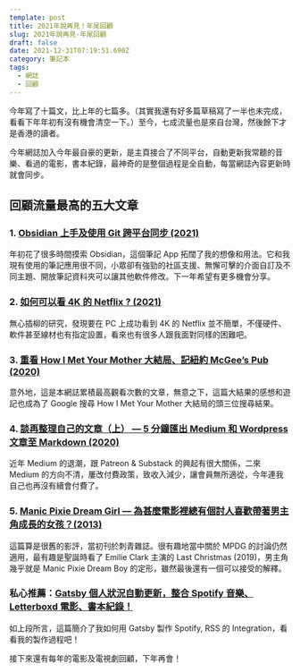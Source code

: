 ```yaml
---
template: post
title: 2021年說再見！年尾回顧
slug: 2021年說再見-年尾回顧
draft: false
date: 2021-12-31T07:19:51.690Z
category: 筆記本
tags:
  - 網誌
  - 回顧
---
```


今年寫了十篇文，比上年的七篇多。（其實我還有好多篇草稿寫了一半也未完成，看看下年年初有沒有機會清空一下。）至今，七成流量也是來自台灣，然後餘下才是香港的讀者。

今年網誌加入今年最自豪的更新，是主頁接合了不同平台，自動更新我常聽的音樂、看過的電影，書本紀錄，最神奇的是整個過程是全自動，每當網誌內容更新時就會同步。

## 回顧流量最高的五大文章

### 1. [Obsidian 上手及使用 Git 跨平台同步 (2021)](/posts/Obsidian上手及使用Git跨平台同步/)

年初花了很多時間摸索 Obsidian，這個筆記 App 拓闊了我的想像和用法。它和我現有使用的筆記應用很不同，小眾卻有強勁的社區支援、無懈可擊的介面自訂及不同主題、開放筆記資料夾可以讓其他軟件修改。下一年希望有更多機會分享。

### 2. [如何可以看 4K 的 Netflix ? (2021)](/posts/如何在電腦上看-4K-netflix/)

無心插柳的研究，發現要在 PC 上成功看到 4K 的 Netflix 並不簡單，不僅硬件、軟件甚至線材也有指定設置，看來也有很多人跟我面對同樣的困難吧。

### 3. [重看 How I Met Your Mother 大結局、記紐約 McGee’s Pub (2020)](/posts/重看how-i-met-your-mother大結局-記紐約-mcgees-pub/)

意外地，這是本網誌累積最高觀看次數的文章，無意之下，這篇大結果的感想和遊記也成為了 Google 搜尋 How I Met Your Mother 大結局的頭三位搜尋結果。

### 4. [談再整理自己的文章（上） — 5 分鐘匯出 Medium 和 Wordpress 文章至 Markdown (2020)](/posts/談再整理自己的文章上-5分鐘匯出-medium-和-wordpress-文章至-Markdown/)

近年 Medium 的退潮，跟 Patreon & Substack 的興起有很大關係，二來 Medium 的方向不清，屢改付費政策，致收入減少，讓會員無所適從，今年連我自己也再沒有續會付費了。

### 5. [Manic Pixie Dream Girl — 為甚麼電影裡總有個討人喜歡帶著男主角成長的女孩？(2013)](/posts/manic-pixie-dream-girl-為甚麼電影裡總有個討人喜歡帶著男主角成長的女孩/)

這篇算是很舊的影評，當初刊於刺青雜誌。很有趣地當中關於 MPDG 的討論仍然適用，最有趣是聖誕時看了 Emilie Clark 主演的 Last Christmas (2019)，男主角幾乎就是 Manic Pixie Dream Boy 的定形，雖然最後還有一個可以接受的解釋。

### 私心推薦：[Gatsby 個人狀況自動更新，整合 Spotify 音樂、Letterboxd 電影、書本紀錄！](/posts/gatsby-個人狀況自動更新-整合spotify音樂-letterboxd電影-書本紀錄/)

如上段所言，這篇簡介了我如何用 Gatsby 製作 Spotify, RSS 的 Integration，看看我的製作過程吧！

接下來還有每年的電影及電視劇回顧，下年再會！
